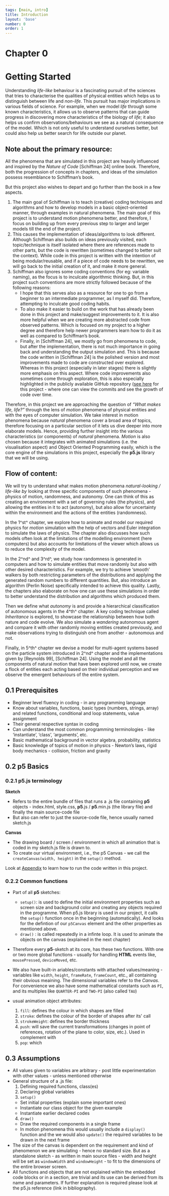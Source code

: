```yaml
---
tags: [main, intro]
title: Introduction
layout: 'base'
number: 0
order: 1
---
```


# Chapter 0

# Getting Started

Understanding *life-like* behaviour is a fascinating pursuit of the sciences that tries to characterise the qualities of physical entities which helps us to distinguish between life and *non-life*. This pursuit has major implications in various fields of science. For example, when we model *life* through some known characteristics, it allows us to observe patterns that can guide progress in discovering more characteristics of the biology of *life*; it also helps us confirm observations/behaviours we see as a natural consequence of the model. Which is not only useful to understand ourselves better, but could also help us better search for life outside our planet.

## Note about the primary resource:

All the phenomena that are simulated in this project are heavily influenced and inspired by the *Nature of Code* [Schiffman 24] online book. Therefore, both the progression of concepts in chapters, and ideas of the simulation possess resemblance to Schiffman’s book.

But this project also wishes to depart and go further than the book in a few aspects.

1. The main goal of Schiffman is to teach (creative) coding techniques and algorithms and how to develop models in a basic object-oriented manner, through examples in natural phenomena. The main goal of this project is to understand motion phenomena better, and therefore, I focus on building up from every previous step to larger and larger models till the end of the project.
2. This causes the implementation of ideas/algorithms to look different. Although Schiffman also builds on ideas previously visited, each topic/technique is itself isolated where there are references made to other parts, but the code is rewritten (sometimes changed to better suit the context). While code in this project is written with the intention of being modular/reusable, and if a piece of code needs to be rewritten, we will go back to the initial creation of it, and make it more general.
3. Schiffman also ignores some coding conventions (for eg: variable naming), as the focus is to inculcate algorithmic thinking. But, in this project such conventions are more strictly followed because of the following reasons:
   - I hope that this serves also as a resource for one to go from a beginner to an intermediate programmer, as I myself did. Therefore, attempting to inculcate good coding habits.
   - To also make it easier to build on the work that has already been done in this project and make/suggest improvements to it. It is also more helpful when we are creating more abstracted code from observed patterns. Which is focused on my project to a higher degree and therefore help newer programmers learn how to do it as well as compared to Schiffman’s book.
   - Finally, in \[Schiffman 24\], we mostly go from phenomena to code, but after the implementation, there is not much importance in going back and understanding the output simulation and. This is because the code written in [Schiffman 24] is the polished version and most improvements made to code are constructed over explored. Whereas in this project (especially in later stages) there is slightly more emphasis on this aspect. Where code improvements also sometimes come through exploration, this is also especially highlighted in the publicly available GitHub repository ([see here](https://github.com/beeezal/Honours-project-codes) for this project - where one can view the commits and see the growth of code over time.

Therefore, in this project we are approaching the question of *“What makes life, life?”* through the lens of *motion* phenomena of physical entities and with the eyes of computer simulation. We take interest in motion phenomena because *natural* phenomena cover a broad area of topics, therefore focusing on a particular section of it lets us dive deeper into more elaborate models. Hence, providing further insight into the various characteristics (or components) of *natural* phenomena. *Motion* is also chosen because it integrates with animated simulations (i.e. the visualisation aspect) and Object Oriented Programming easily, which is the core engine of the simulations in this project, especially the **p5.js** library that we will be using.

## Flow of content:

We will try to understand what makes motion phenomena *natural-looking / life-like by* looking at three specific components of such phenomena - physics of motion, randomness, and autonomy. One can think of this as creating an environment with a set of governing rules (the physics), and allowing the entities in it to act (autonomy), but also allow for uncertainty within the environment and the actions of the entities (randomness).

In the 1^st^ chapter, we explore how to animate and model our required physics for *motion* simulation with the help of vectors and Euler integration to simulate the laws of physics. The chapter also discusses how such models often look at the limitations of the modelling environment (here computers) but also accounts for limitations of the viewer which allows us to reduce the complexity of the model.

In the 2^nd^ and 3^rd^, we study how randomness is generated in computers and how to simulate entities that move randomly but also with other desired characteristics. For example, we try to achieve ‘smooth’ walkers by both restricting parameters of the distributions and applying the generated random numbers to different quantities. But, also introduce an algorithm (Perlin Noise) specifically intended to achieve this quality. Lastly, the chapters also elaborate on how one can use these simulations in order to better understand the distribution and algorithms which produced them.

Then we define what *autonomy* is and provide a hierarchical classification of autonomous agents in the 4^th^ chapter. A key coding technique called *Inheritance* is explored, to showcase the relationship between how both nature and code evolve. We also simulate a *wandering* autonomous agent and compare it with other randomly moving entities created previously, and make observations trying to distinguish one from another - autonomous and not.

Finally, in 5^th^ chapter we devise a model for multi-agent systems based on the particle system introduced in 2^nd^ chapter and the implementations given by [Reynolds 99], [Schiffman 24]. Using the model and all the components of natural motion that have been explored until now, we create a flock of entities each acting based on their individual perception and we observe the emergent behaviours of the entire system.

## 0.1 Prerequisites

- Beginner level fluency in coding - in any programming language
- Know about variables, functions, basic types (numbers, strings, array) and related functions, conditional and loop statements, value assignment
- Their general respective syntax in coding
- Can understand the most common programming terminologies - like ‘instantiate’, ‘class’, ‘arguments’, etc.
- Basic mathematical background in vector algebra, probability, statistics
- Basic knowledge of topics of motion in physics - Newton’s laws, rigid body mechanics - collision, friction and gravity

## 0.2 p5 Basics

### 0.2.1 p5.js terminology

**Sketch**

- Refers to the entire bundle of files that runs a .js file containing **p5** objects - index.html, style.css, **p5**.js / **p5**.min.js (the library file) and finally the main source-code file
- But also can refer to just the source-code file, hence usually named sketch.js

**Canvas**

- The drawing board / screen / environment in which all animation that is coded in my sketch.js file is drawn to.
- To create our virtual environment, i.e., the p5 Canvas - we call the `createCanvas(width, height)` in the `setup()` method.

Look at [Appendix](../appendix#appendix-how-to-run-p5-sketches) to learn how to run the code written in this project.

### 0.2.2 Common functions

- Part of all **p5** sketches:
  - `setup()`: is used to define the initial environment properties such as screen size and background color
  and creating any objects required in the programme. When p5.js library is used in our project, it calls the `setup()` function once in the beginning (automatically). And looks for the defintion of our `p5Canvas` element and the other properties as mentioned above.
  - `draw()` : is called repeatedly in a infinte loop. It is used to animate the objects on the canvas (explained in the next chapter)

- Therefore every **p5**-sketch at its core, has these two functions. With one or two more global functions - usually for handling **HTML** events like, `mousePressed`, `deviceMoved`, etc.

- We also have built-in ariables/constants with attached values/meaning - variables like `width`, `height`, `frameRate`, `frameCount`, etc., all containing their obvious meaining. The dimensional variables refer to the   _Canvas_. 
For convenience we also have some mathematical constants such as `PI`, and its multiples like `QUARTER-PI` and `TWO-PI` (also called `TAU`)


- usual animation object attributes:
  1. `fill`: defines the colour in which shapes are filled
  2. `stroke`: defines the colour of the border of shapes after its' call
  3. `strokeWeight`: defines the border thickness
  4. `push`: will save the current transformations (changes in point of references, rotation of the plane to color, size, etc.). Used in complement with
  5. `pop`: which

## 0.3 Assumptions

- All values given to variables are arbitrary - post little experimentation with other values - unless mentioned otherwise
- General structure of a .js file:
  1. Defining required functions, class(es)
  2. Declaring global variables
  3. `setup()`
    * Set initial properties (explain some important ones)
    * Instantiate our class object for the given example
    * Instantiate earlier declared codes
  4. `draw()`
    * Draw the required components in a single frame
    * In motion phenomena this would usually include a `display() `function and the we would also `update()` the required variables to be drawn in the next frame
- The size of the canvas is dependent on the requirement and kind of phenomenon we are simulating - hence no standard size. But as a standalone sketch - as written in main source files - width and height will be set as `windowWidth` and `windowHeight` - to fit to the dimensions of the entire browser screen.
- All functions and objects that are not explained within the embedded code blocks or in a section, are trivial and its use can be derived from its name and parameters. If further explanation is required please look at the p5.js reference (link in bibliography).